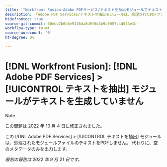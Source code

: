 ```yaml
---
title: '"Workfront Fusion:Adobe PDFサービス/テキストを抽出モジュールでテキストが生成されない»'
description: 「Adobe PDF Services/テキストの抽出モジュールは、処理されたPDFファイルのテキストを出力しません。 代わりに、空のメタデータのみを出力します。 "
hidefromtoc: true
source-git-commit: 60ebb7b0b5e9436da8d9f6b1b9c0057c4d5f3e1b
workflow-type: tm+mt
source-wordcount: '0'
ht-degree: 0%

---
```



# [!DNL Workfront Fusion]: [!DNL Adobe PDF Services] > [!UICONTROL テキストを抽出] モジュールがテキストを生成していません

>[!NOTE]
>
>この問題は 2022 年 10 月 4 日に修正されました。

この [!DNL Adobe PDF Services] > [!UICONTROL テキストを抽出] モジュールは、処理されたモジュールファイルのテキストをPDFしません。 代わりに、空のメタデータのみを出力します。

_最初の報告は 2022 年 9 月 21 日です。_

